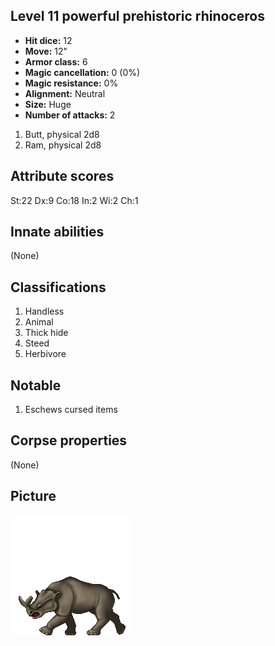 ## Level 11 powerful prehistoric rhinoceros
- **Hit dice:** 12
- **Move:** 12"
- **Armor class:** 6
- **Magic cancellation:** 0 (0%)
- **Magic resistance:** 0%
- **Alignment:** Neutral
- **Size:** Huge
- **Number of attacks:** 2
1. Butt, physical 2d8
2. Ram, physical 2d8
## Attribute scores
St:22 Dx:9 Co:18 In:2 Wi:2 Ch:1
## Innate abilities
(None)
## Classifications
1. Handless
2. Animal
3. Thick hide
4. Steed
5. Herbivore
## Notable
1. Eschews cursed items
## Corpse properties
(None)
## Picture
![Titanothere](https://github.com/hyvanmielenpelit/GnollHackTileSet/blob/main/Monsters/titanothere/titanothere.png)
